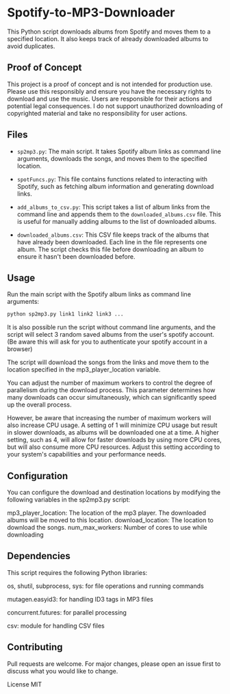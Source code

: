 # Spotify-to-MP3-Downloader

This Python script downloads albums from Spotify and moves them to a specified location. It also keeps track of already downloaded albums to avoid duplicates. 

## Proof of Concept

This project is a proof of concept and is not intended for production use. Please use this responsibly and ensure you have the necessary rights to download and use the music.
Users are responsible for their actions and potential legal consequences. I do not support unauthorized downloading of copyrighted material and take no responsibility for user actions.

## Files

- `sp2mp3.py`: The main script. It takes Spotify album links as command line arguments, downloads the songs, and moves them to the specified location.

- `spotFuncs.py`: This file contains functions related to interacting with Spotify, such as fetching album information and generating download links.

- `add_albums_to_csv.py`: This script takes a list of album links from the command line and appends them to the `downloaded_albums.csv` file. This is useful for manually adding albums to the list of downloaded albums.

- `downloaded_albums.csv`: This CSV file keeps track of the albums that have already been downloaded. Each line in the file represents one album. The script checks this file before downloading an album to ensure it hasn't been downloaded before.

## Usage

Run the main script with the Spotify album links as command line arguments:

```bash
python sp2mp3.py link1 link2 link3 ...
```
It is also possible run the script without command line arguments, and the script will select 3 random saved albums from the user's spotify account. 
(Be aware this will ask for you to authenticate your spotify account in a browser)

The script will download the songs from the links and move them to the location specified in the mp3_player_location variable.

You can adjust the number of maximum workers to control the degree of parallelism during the download process. This parameter determines how many downloads can occur simultaneously, which can significantly speed up the overall process.

However, be aware that increasing the number of maximum workers will also increase CPU usage. A setting of 1 will minimize CPU usage but result in slower downloads, as albums will be downloaded one at a time. A higher setting, such as 4, will allow for faster downloads by using more CPU cores, but will also consume more CPU resources. Adjust this setting according to your system's capabilities and your performance needs.

## Configuration
You can configure the download and destination locations by modifying the following variables in the sp2mp3.py script:

mp3_player_location: The location of the mp3 player. The downloaded albums will be moved to this location.
download_location: The location to download the songs.
num_max_workers: Number of cores to use while downloading
## Dependencies
This script requires the following Python libraries:

os, shutil, subprocess, sys: for file operations and running commands

mutagen.easyid3: for handling ID3 tags in MP3 files

concurrent.futures: for parallel processing

csv: module for handling CSV files

## Contributing
Pull requests are welcome. For major changes, please open an issue first to discuss what you would like to change.

License
MIT
